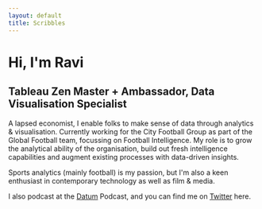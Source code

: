 ```yaml
---
layout: default
title: Scribbles
---
```

# Hi, I'm Ravi
## Tableau Zen Master + Ambassador, Data Visualisation Specialist
A lapsed economist, I enable folks to make sense of data through analytics & visualisation. Currently working for the City Football Group as part of the Global Football team, focussing on Football Intelligence. My role is to grow the analytical ability of the organisation, build out fresh intelligence capabilities and augment existing processes with data-driven insights.
  
Sports analytics (mainly football) is my passion, but I'm also a keen enthusiast in contemporary technology as well as film & media.  

I also podcast at the [Datum](http://datumpodcast.com/) Podcast, and you can find me on [Twitter](https://twitter.com/scribblr_42/) here.
